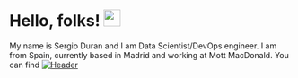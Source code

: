 # Hello, folks! <img src="https://raw.githubusercontent.com/MartinHeinz/MartinHeinz/master/wave.gif" width="30px">

My name is Sergio Duran and I am Data Scientist/DevOps engineer. I am from Spain, currently based in Madrid and working at Mott MacDonald.
You can find
[![Header](https://raw.githubusercontent.com/MartinHeinz/<OWNER>/<OWNER>/readme_header.png "Header")](https://some-url.dev/)

